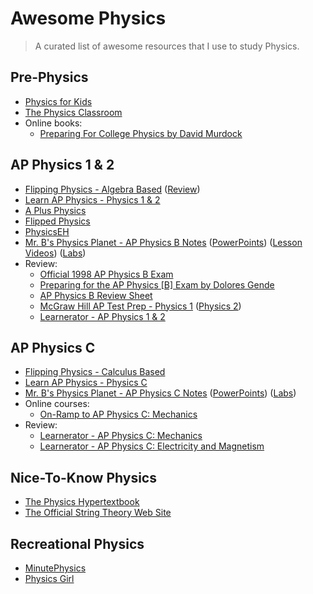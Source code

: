 # Awesome Physics
> A curated list of awesome resources that I use to study Physics.

## Pre-Physics
- [Physics for Kids](http://scienceforkids.kidipede.com/physics/)
- [The Physics Classroom](http://www.physicsclassroom.com/)
- Online books:
  - [Preparing For College Physics by David Murdock](http://iweb.tntech.edu/murdock/books/PreSci.pdf)

## AP Physics 1 & 2
- [Flipping Physics - Algebra Based](http://www.flippingphysics.com/algebra.html) ([Review](http://www.flippingphysics.com/ap-physics-1-review.html))
- [Learn AP Physics - Physics 1 & 2](http://www.learnapphysics.com/apphysics1and2/index.html)
- [A Plus Physics](http://www.aplusphysics.com/courses/ap-1/AP1_Physics.html)
- [Flipped Physics](http://flippedphysics.net/)
- [PhysicsEH](https://www.youtube.com/user/PhysicsEH)
- [Mr. B's Physics Planet - AP Physics B Notes](http://bowlesphysics.com/apphysicsb/apbnotes.html) ([PowerPoints](http://bowlesphysics.com/apphysicsb/apbpowerpoints.html)) ([Lesson Videos](http://bowlesphysics.com/apphysicsb/aplessonvideos.html)) ([Labs](http://bowlesphysics.com/apphysicsb/apblabs.html))
- Review:
  - [Official 1998 AP Physics B Exam](http://apcentral.collegeboard.com/apc/public/repository/254387_1998_PhysicsB_RE.pdf)
  - [Preparing for the AP Physics [B] Exam by Dolores Gende](http://www.physicscoach.com/ap05types.pdf)
  - [AP Physics B Review Sheet](http://www.lchsyes.org/cms/lib04/PA02001489/Centricity/Domain/87/AP%20Physics/Physics%20Review%20Sheet.pdf)
  - [McGraw Hill AP Test Prep - Physics 1](http://mhpracticeplusap.com/ID7.html) ([Physics 2](http://mhpracticeplusap.com/ID8.html))
  - [Learnerator - AP Physics 1 & 2](https://www.learnerator.com/ap-physics-1-2)

## AP Physics C
- [Flipping Physics - Calculus Based](http://www.flippingphysics.com/calculus.html)
- [Learn AP Physics - Physics C](http://www.learnapphysics.com/apphysicsc/index.html)
- [Mr. B's Physics Planet - AP Physics C Notes](http://bowlesphysics.com/apphysicsc/apcnotes.html) ([PowerPoints](http://bowlesphysics.com/apphysicsc/apcpowerpoints.html)) ([Labs](http://bowlesphysics.com/apphysicsc/apclabs.html))
- Online courses:
  - [On-Ramp to AP Physics C: Mechanics](https://www.edx.org/course/ramp-ap-physics-c-mechanics-weston-high-school-mechc101x)
- Review:
  - [Learnerator - AP Physics C: Mechanics](https://www.learnerator.com/ap-physics-c-mechanics)
  - [Learnerator - AP Physics C: Electricity and Magnetism](https://www.learnerator.com/ap-physics-c-e-m)

## Nice-To-Know Physics
- [The Physics Hypertextbook](http://physics.info/)
- [The Official String Theory Web Site](http://www.superstringtheory.com/index.html)

## Recreational Physics
- [MinutePhysics](https://www.youtube.com/user/minutephysics)
- [Physics Girl](http://youtube.com/physicswoman)
